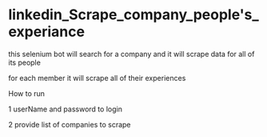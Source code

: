 # linkedin_Scrape_company_people's_experiance
this selenium bot  will search for a company and it will scrape data for all of its people 

for each member it will scrape all of their experiences 


How to run

1 userName and password to login

2 provide list of companies to scrape
